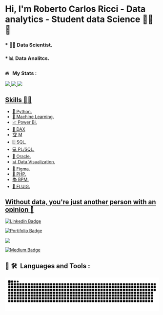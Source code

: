 
 
# **Hi, I'm Roberto Carlos Ricci - Data analytics -  Student data Science** 👩‍💻 👋 
 

### * 👩‍💻 Data Scientist.
### * 📊 Data Analitcs.

### 🔥 &nbsp; My Stats :
 <div align="left">
  <a href="https://github.com/robertoricci">
  <img width="35%" src="https://github-readme-stats.vercel.app/api?username=robertoricci&show_icons=true&theme=dark&include_all_commits=true&count_private=true"/>
   <img width="35%" src="http://github-readme-streak-stats.herokuapp.com?user=robertoricci&theme=dark&background=000000"/>
   <img width="25%"  src="https://github-readme-stats.vercel.app/api/top-langs/?username=robertoricci&layout=compact&langs_count=7&theme=dark"/>
</div>
 

## Skills 👩‍💻

* 🐍 Python.
* 🔮 Machine Learning.
* 📈 Power Bi.
* :pencil: DAX
* :trophy: M
* 🗄 SQL.
* 💻 PL/SQL.
* 🧮 Oracle.
* 📊 Data Visualization.
* :art: Figma.
* :elephant: PHP.
* 📚 BPM.
* 💬 FLUIG.


## Without data, you're just another person with an opinion :gift_heart:

[![Linkedin Badge](https://img.shields.io/badge/-%40robertoricci-blue?style=flat-square&logo=Linkedin&logoColor=white&link=https://www.linkedin.com/in/roberto-carlos-ricci)](https://www.linkedin.com/in/roberto-carlos-ricci/)

[![Portifolio Badge](https://img.shields.io/badge/-portif%C3%B3lio-yellow?style=flat-square&logo=powerbi&logoColor=white&link=https://robertoricci.github.io/pbisolutions.github.io/)](https://robertoricci.github.io/pbisolutions.github.io/)

<a href="mailto:roberto.rricci@gmail.com" target="blank"><img align="center" src="https://img.shields.io/badge/Gmail-D14836?style=flat-square&logo=gmail&logoColor=white"/>
 

 [![Medium Badge](https://img.shields.io/badge/-Medium-black?style=flat-square&logo=Medium&logoColor=white&link=https://medium.com/@robertoricci)](https://medium.com/@robertoricci)
 

 ## 🚀 🛠 &nbsp;Languages and Tools :
 

 
 ![Snake animation](https://github.com/robertoricci/robertoricci/blob/main/github-contribution-grid-snake.svg)

